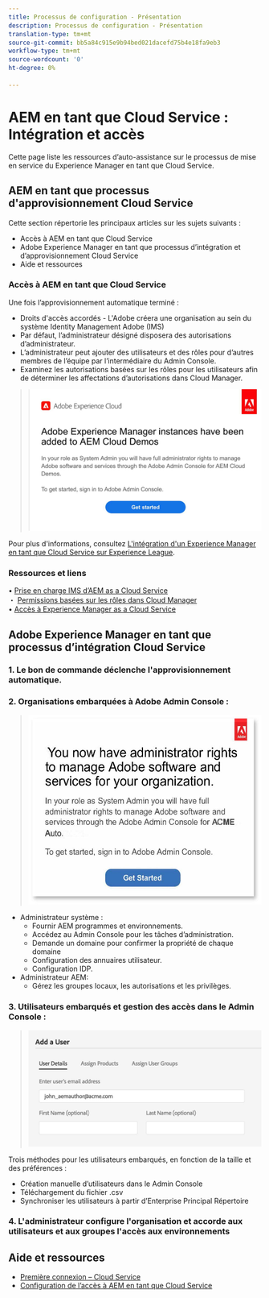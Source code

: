 ```yaml
---
title: Processus de configuration - Présentation
description: Processus de configuration - Présentation
translation-type: tm+mt
source-git-commit: bb5a84c915e9b94bed021dacefd75b4e18fa9eb3
workflow-type: tm+mt
source-wordcount: '0'
ht-degree: 0%

---
```



# AEM en tant que Cloud Service : Intégration et accès

Cette page liste les ressources d’auto-assistance sur le processus de mise en service du Experience Manager en tant que Cloud Service.

## AEM en tant que processus d&#39;approvisionnement Cloud Service

Cette section répertorie les principaux articles sur les sujets suivants :

* Accès à AEM en tant que Cloud Service
* Adobe Experience Manager en tant que processus d’intégration et d’approvisionnement Cloud Service
* Aide et ressources


### Accès à AEM en tant que Cloud Service

Une fois l’approvisionnement automatique terminé :

* Droits d&#39;accès accordés - L&#39;Adobe créera une organisation au sein du système Identity Management Adobe (IMS)
* Par défaut, l’administrateur désigné disposera des autorisations d’administrateur.
* L’administrateur peut ajouter des utilisateurs et des rôles pour d’autres membres de l’équipe par l’intermédiaire du Admin Console.
* Examinez les autorisations basées sur les rôles pour les utilisateurs afin de déterminer les affectations d’autorisations dans Cloud Manager.

> ![processview.jpg](./assets/processOverview.jpg)


Pour plus d&#39;informations, consultez [L&#39;intégration d&#39;un Experience Manager en tant que Cloud Service sur Experience League](https://experienceleague.adobe.com/docs/experience-manager-cloud-service/onboarding/home.html?lang=en).

### Ressources et liens

• [Prise en charge IMS d’AEM as a Cloud Service](https://experienceleague.adobe.com/docs/experience-manager-cloud-service/security/ims-support.html?lang=fr)\
・ [Permissions basées sur les rôles dans Cloud Manager](https://experienceleague.adobe.com/docs/experience-manager-cloud-service/onboarding/what-is-required/role-based-permissions.html?lang=en#what-is-required)\
• [Accès à Experience Manager as a Cloud Service](https://experienceleague.adobe.com/docs/experience-manager-cloud-service/onboarding/getting-access/navigation.html?lang=en#getting-access)


## Adobe Experience Manager en tant que processus d’intégration Cloud Service

### 1. Le bon de commande déclenche l&#39;approvisionnement automatique.

### 2. Organisations embarquées à Adobe Admin Console :

>   ![processview2.jpg](./assets/processOverview2.jpg)
* Administrateur système :
   * Fournir AEM programmes et environnements.
   * Accédez au Admin Console pour les tâches d’administration.
   * Demande un domaine pour confirmer la propriété de chaque domaine
   * Configuration des annuaires utilisateur.
   * Configuration IDP.
* Administrateur AEM:
   * Gérez les groupes locaux, les autorisations et les privilèges.

### 3. Utilisateurs embarqués et gestion des accès dans le Admin Console :

>   ![processview3.jpg](./assets/processOverview3.jpg)

Trois méthodes pour les utilisateurs embarqués, en fonction de la taille et des préférences :
* Création manuelle d’utilisateurs dans le Admin Console
* Téléchargement du fichier .csv
* Synchroniser les utilisateurs à partir d’Enterprise Principal
Répertoire

### 4. L&#39;administrateur configure l&#39;organisation et accorde aux utilisateurs et aux groupes l&#39;accès aux environnements

## Aide et ressources

* [Première connexion – Cloud Service](https://experienceleague.adobe.com/docs/experience-manager-cloud-service/onboarding/getting-access/cloud-service-programs/first-time-login.html#getting-access)
* [Configuration de l’accès à AEM en tant que Cloud Service](https://experienceleague.adobe.com/docs/experience-manager-learn/cloud-service/accessing/overview.html?lang=en#accessing)
